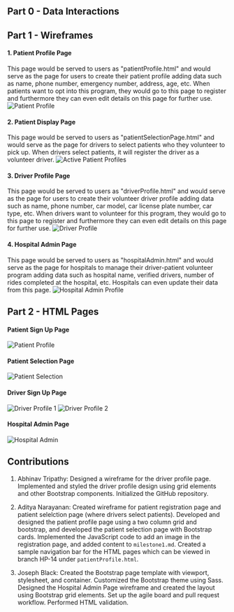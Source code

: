 ## Part 0 - Data Interactions

## Part 1 - Wireframes

#### 1. Patient Profile Page

This page would be served to users as "patientProfile.html" and would serve as the page for users to create their patient profile adding data such as name, phone number, emergency number, address, age, etc. When patients want to opt into this program, they would go to this page to register and furthermore they can even edit details on this page for further use.
![Patient Profile](wireframes/PatientProfile.png?raw=true)

#### 2. Patient Display Page

This page would be served to users as "patientSelectionPage.html" and would serve as the page for drivers to select patients who they volunteer to pick up. When drivers select patients, it will register the driver as a volunteer driver.
![Active Patient Profiles](wireframes/PatientSelection.png?raw=true)

#### 3. Driver Profile Page

This page would be served to users as "driverProfile.html" and would serve as the page for users to create their volunteer driver profile adding data such as name, phone number, car model, car license plate number, car type, etc. When drivers want to volunteer for this program, they would go to this page to register and furthermore they can even edit details on this page for further use.
![Driver Profile](wireframes/wireframe3.png?raw=true)

#### 4. Hospital Admin Page

This page would be served to users as "hospitalAdmin.html" and would serve as the page for hospitals to manage their driver-patient volunteer program adding data such as hospital name, verified drivers, number of rides completed at the hospital, etc. Hospitals can even update their data from this page.
![Hospital Admin Profile](wireframes/HospitalAdmin.png?raw=true)


## Part 2 - HTML Pages

#### Patient Sign Up Page

![Patient Profile](images/patientProfile.png?raw=true)

#### Patient Selection Page

![Patient Selection](images/patientSelection.png?raw=true)

#### Driver Sign Up Page

![Driver Profile 1](images/driverProfile1.png?raw=true)
![Driver Profile 2](images/driverProfile2.png?raw=true)

#### Hospital Admin Page

![Hospital Admin](images/hospitalAdmin.png?raw=true)



## Contributions

1. Abhinav Tripathy: Designed a wireframe for the driver profile page. Implemented and styled the driver profile design using grid elements and other Bootstrap components. Initialized the GitHub repository.

2. Aditya Narayanan: Created wireframe for patient registration page and patient selelction page (where drivers select patients). Developed and designed the patient profile page using a two column grid and bootstrap, and developed the patient selection page with Bootstrap cards. Implemented the JavaScript code to add an image in the registration page, and added content to `milestone1.md`. Created a sample navigation bar for the HTML pages which can be viewed in branch HP-14 under `patientProfile.html`.

3. Joseph Black: Created the Bootstrap page template with viewport, stylesheet, and container. Customized the Bootstrap theme using Sass. Designed the Hospital Admin Page wireframe and created the layout using Bootstrap grid elements. Set up the agile board and pull request workflow. Performed HTML validation.
